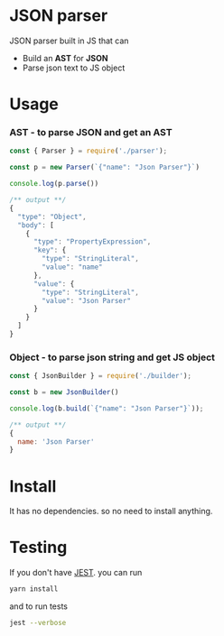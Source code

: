 # JSON parser

JSON parser built in JS that can 
- Build an **AST** for **JSON** 
- Parse json text to JS object

# Usage

### AST - to parse JSON and get an AST
```js
const { Parser } = require('./parser');

const p = new Parser(`{"name": "Json Parser"}`)

console.log(p.parse())

/** output **/
{
  "type": "Object",
  "body": [
    {
      "type": "PropertyExpression",
      "key": {
        "type": "StringLiteral",
        "value": "name"
      },
      "value": {
        "type": "StringLiteral",
        "value": "Json Parser"
      }
    }
  ]
}
```

### Object - to parse json string and get JS object
```js
const { JsonBuilder } = require('./builder');

const b = new JsonBuilder()

console.log(b.build(`{"name": "Json Parser"}`));

/** output **/
{ 
  name: 'Json Parser' 
}
```

# Install

It has no dependencies. so no need to install anything.

# Testing

If you don't have [JEST](https://jestjs.io/). you can run 
```bash
yarn install
```

and to run tests
```bash
jest --verbose
```